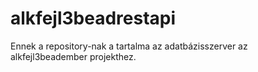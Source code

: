# alkfejl3beadrestapi

Ennek a repository-nak a tartalma az adatbázisszerver az alkfejl3beadember projekthez.
